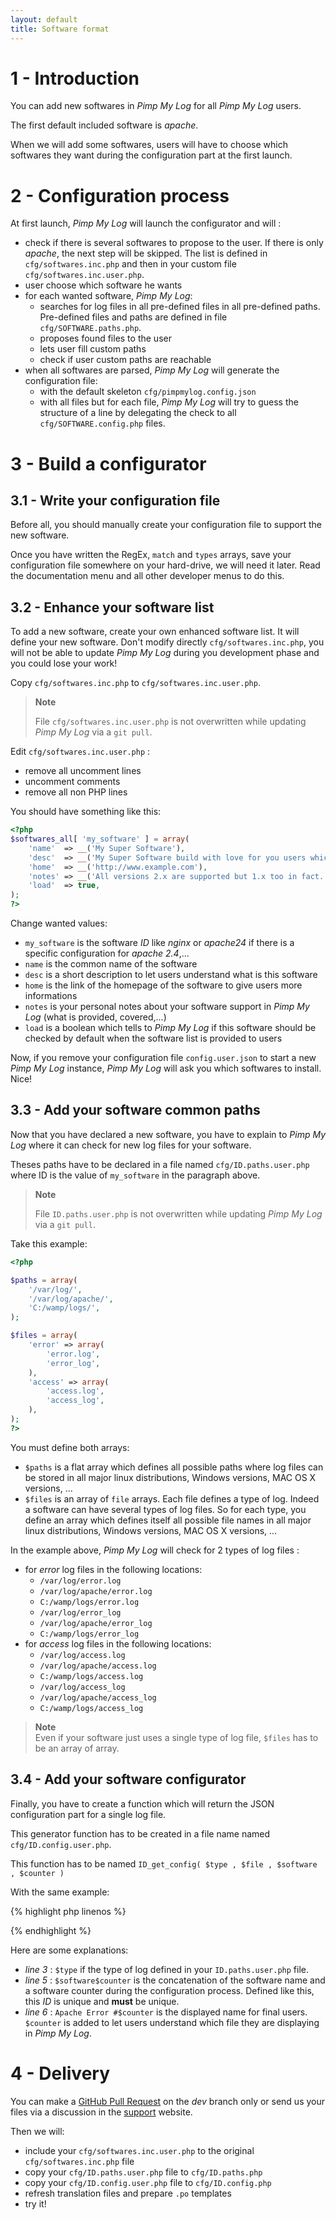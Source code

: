 ```yaml
---
layout: default
title: Software format
---
```


# 1 - Introduction

You can add new softwares in *Pimp My Log* for all *Pimp My Log* users.

The first default included software is *apache*.

When we will add some softwares, users will have to choose which softwares they want during the configuration part at the first launch.

# 2 - Configuration process

At first launch, *Pimp My Log* will launch the configurator and will :

- check if there is several softwares to propose to the user. If there is only *apache*, the next step will be skipped. The list is defined in `cfg/softwares.inc.php` and then in your custom file `cfg/softwares.inc.user.php`.
- user choose which software he wants
- for each wanted software, *Pimp My Log*:
    - searches for log files in all pre-defined files in all pre-defined paths. Pre-defined files and paths are defined in file `cfg/SOFTWARE.paths.php`.
    - proposes found files to the user
    - lets user fill custom paths
    - check if user custom paths are reachable
- when all softwares are parsed, *Pimp My Log* will generate the configuration file:
    - with the default skeleton `cfg/pimpmylog.config.json`
    - with all files but for each file, *Pimp My Log* will try to guess the structure of a line by delegating the check to all `cfg/SOFTWARE.config.php` files.

# 3 - Build a configurator

## 3.1 - Write your configuration file

Before all, you should manually create your configuration file to support the new software.

Once you have written the RegEx, `match` and `types` arrays, save your configuration file somewhere on your hard-drive, we will need it later. Read the documentation menu and all other developer menus to do this.

## 3.2 - Enhance your software list

To add a new software, create your own enhanced software list. It will define your new software. Don't modify directly 
`cfg/softwares.inc.php`, you will not be able to update *Pimp My Log* during you development phase and you could lose your work!

Copy `cfg/softwares.inc.php` to `cfg/softwares.inc.user.php`.

> **Note**  
>
> File `cfg/softwares.inc.user.php` is not overwritten while updating *Pimp My Log* via a `git pull`.

<!-- -->

Edit `cfg/softwares.inc.user.php` :

- remove all uncomment lines
- uncomment comments
- remove all non PHP lines

You should have something like this:

```php
<?php
$softwares_all[ 'my_software' ] = array(
    'name'  => __('My Super Software'),
    'desc'  => __('My Super Software build with love for you users which are installing Pimp my Log !'),
    'home'  => __('http://www.example.com'),
    'notes' => __('All versions 2.x are supported but 1.x too in fact.'),
    'load'  => true,
);
?>
```

Change wanted values:

- `my_software` is the software *ID* like *nginx* or *apache24* if there is a specific configuration for *apache 2.4*,...
- `name` is the common name of the software
- `desc` is a short description to let users understand what is this software
- `home` is the link of the homepage of the software to give users more informations
- `notes` is your personal notes about your software support in *Pimp My Log* (what is provided, covered,...)
- `load` is a boolean which tells to *Pimp My Log* if this software should be checked by default when the software list is provided to users

Now, if you remove your configuration file `config.user.json` to start a new *Pimp My Log* instance, *Pimp My Log* will ask you which softwares to install. Nice!

## 3.3 - Add your software common paths

Now that you have declared a new software, you have to explain to *Pimp My Log* where it can check for new log files for your software.

Theses paths have to be declared in a file named `cfg/ID.paths.user.php` where ID is the value of `my_software` in the paragraph above.

> **Note**  
>
> File `ID.paths.user.php` is not overwritten while updating *Pimp My Log* via a `git pull`.

<!-- -->

Take this example:

```php
<?php

$paths = array(
    '/var/log/',
    '/var/log/apache/',
    'C:/wamp/logs/',
);

$files = array(
    'error' => array(
        'error.log',
        'error_log',
    ),
    'access' => array(
        'access.log',
        'access_log',
    ),
);
?>
```

You must define both arrays:

- `$paths` is a flat array which defines all possible paths where log files can be stored in all major linux distributions, Windows versions, MAC OS X versions, ...
- `$files` is an array of `file` arrays. Each file defines a type of log. Indeed a software can have several types of log files. So for each type, you define an array which defines itself all possible file names in all major linux distributions, Windows versions, MAC OS X versions, ...

In the example above, *Pimp My Log* will check for 2 types of log files :

- for *error* log files in the following locations:
    - `/var/log/error.log`
    - `/var/log/apache/error.log`
    - `C:/wamp/logs/error.log`
    - `/var/log/error_log`
    - `/var/log/apache/error_log`
    - `C:/wamp/logs/error_log`
- for *access* log files in the following locations:
    - `/var/log/access.log`
    - `/var/log/apache/access.log`
    - `C:/wamp/logs/access.log`
    - `/var/log/access_log`
    - `/var/log/apache/access_log`
    - `C:/wamp/logs/access_log`

> **Note**  
> Even if your software just uses a single type of log file, `$files` has to be an array of array.

<!-- -->

## 3.4 - Add your software configurator

Finally, you have to create a function which will return the JSON configuration part for a single log file.

This generator function has to be created in a file name named `cfg/ID.config.user.php`.

This function has to be named `ID_get_config( $type , $file , $software , $counter )`

With the same example:

{% highlight php linenos %}
<?php
function ID_get_config( $type , $file , $software , $counter ) {
    if ( $type == 'error' ) {
        return<<<EOF
            "$software$counter": {
                "display" : "Apache Error #$counter",
                "path"    : "$file",
                ...
                "format"  : {
                    "regex": "|^\\\\[(.*) (.*) (.*) (.*):(.*):(.*)\\\\.(.*) (.*)\\\\] \\\\[(.*):(.*)\\\\] \\\\[pid (.*)\\\\] .*\\\\[client (.*):(.*)\\\\] (.*)(, referer: (.*))*\$|U",
                    "match": { ... },
                    "types": { ... },
                    "exclude": { ... }
                }
            }
EOF;
    }
    else if ( $type == 'access' ) {
        return ...;
    }
?>
{% endhighlight %}

Here are some explanations:

- *line 3* : `$type` if the type of log defined in your `ID.paths.user.php` file.
- *line 5* : `$software$counter` is the concatenation of the software name and a software counter during the configuration process. Defined like this, this *ID* is unique and **must** be unique.
- *line 6* : `Apache Error #$counter` is the displayed name for final users. `$counter` is added to let users understand which file they are displaying in *Pimp My Log*.


# 4 - Delivery

You can make a [GitHub Pull Request](pullrequest) on the *dev* branch only or send us your files via a discussion in the [support](http://pimpmylog.com) website.

Then we will:

- include your `cfg/softwares.inc.user.php` to the original `cfg/softwares.inc.php` file
- copy your `cfg/ID.paths.user.php` file to `cfg/ID.paths.php`
- copy your `cfg/ID.config.user.php` file to `cfg/ID.config.php`
- refresh translation files and prepare `.po` templates
- try it!




